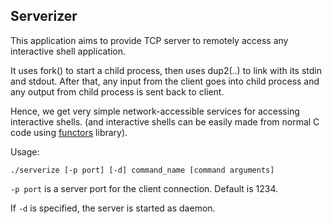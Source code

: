 Serverizer
----------

This application aims to provide TCP server to remotely access any interactive shell application.

It uses fork() to start a child process, then uses dup2(..) to link with its stdin and stdout.
After that, any input from the client goes into child process and any output from child process
is sent back to client.

Hence, we get very simple network-accessible services for accessing interactive shells.
(and interactive shells can be easily made from normal C code using [functors](https://github.com/mikhailremnev/functors/) library).

Usage:

    ./serverize [-p port] [-d] command_name [command arguments]

`-p port` is a server port for the client connection. Default is 1234.

If `-d` is specified, the server is started as daemon.

